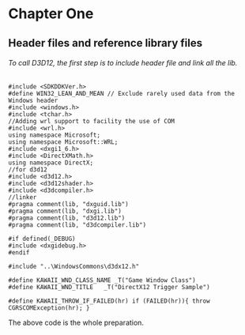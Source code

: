 # Chapter One

## Header files and reference library files
###### To call D3D12, the first step is to include header file and link all the lib.

```
#include <SDKDDKVer.h>
#define WIN32_LEAN_AND_MEAN // Exclude rarely used data from the Windows header
#include <windows.h>
#include <tchar.h>
//Adding wrl support to facility the use of COM
#include <wrl.h>
using namespace Microsoft;
using namespace Microsoft::WRL;
#include <dxgi1_6.h>
#include <DirectXMath.h>
using namespace DirectX;
//for d3d12
#include <d3d12.h>
#include <d3d12shader.h>
#include <d3dcompiler.h>
//linker
#pragma comment(lib, "dxguid.lib")
#pragma comment(lib, "dxgi.lib")
#pragma comment(lib, "d3d12.lib")
#pragma comment(lib, "d3dcompiler.lib")
 
#if defined(_DEBUG)
#include <dxgidebug.h>
#endif
 
#include "..\WindowsCommons\d3dx12.h"
 
#define KAWAII_WND_CLASS_NAME _T("Game Window Class")
#define KAWAII_WND_TITLE   _T("DirectX12 Trigger Sample")
 
#define KAWAII_THROW_IF_FAILED(hr) if (FAILED(hr)){ throw CGRSCOMException(hr); }
```

The above code is the whole preparation.